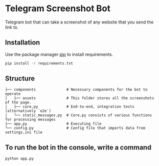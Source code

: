 # Telegram Screenshot Bot

Telegram bot that can take a screenshot of any website that you send the link to. 

## Installation

Use the package manager [pip](https://pip.pypa.io/en/stable/) to install requirements.

```bash
pip install -r requirements.txt 
```

## Structure
    
    ├── components              # Necessary components for the bot to operate
    │   ├── assets              # This folder stores all the screenshots of the page.
    │   ├── core.py             # End-to-end, integration tests (alternatively `e2e`)
    │   └── static_messages.py  # Core.py consists of various functions for processing messages
    ├── app.py                  # Executing file 
    └── config.py               # Config file that imports data from settings.ini file
    
## To run the bot in the console, write a command 
```bash
python app.py
```
